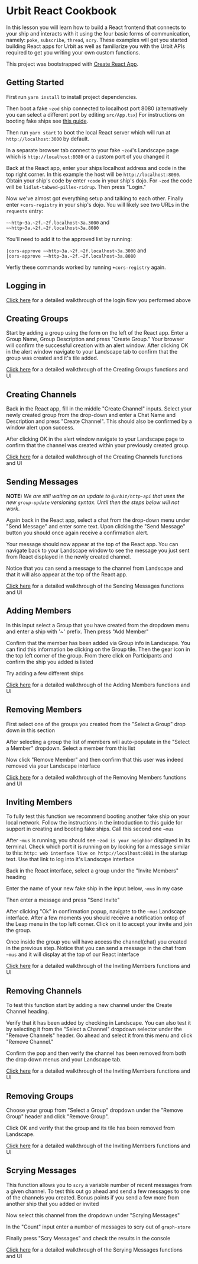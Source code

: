 # Urbit React Cookbook

In this lesson you will learn how to build a React frontend that connects to your ship and interacts with it using the four basic forms of communication, namely: `poke`, `subscribe`, `thread`, `scry`. These examples will get you started building React apps for Urbit as well as familiarize you with the Urbit APIs required to get you writing your own custom functions.

This project was bootstrapped with [Create React App](https://github.com/facebook/create-react-app).

## Getting Started

First run `yarn install` to install project dependencies.

Then boot a fake `~zod` ship connected to localhost port 8080 (alternatively you can select a different port by editing `src/App.tsx`) For instructions on booting fake ships see [this guide](https://github.com/timlucmiptev/gall-guide/blob/62f4647b614dc201796204a0214629375a1a56bb/workflow.md).

Then run `yarn start` to boot the local React server which will run at `http://localhost:3000` by default.

In a separate browser tab connect to your fake `~zod`'s Landscape page which is `http://localhost:8080` or a custom port of you changed it

Back at the React app, enter your ships localhost address and code in the top right corner. In this example the host will be `http://localhost:8080`. Obtain your ship's code by enter `+code` in your ship's dojo. For `~zod` the code will be `lidlut-tabwed-pillex-ridrup`. Then press "Login."

Now we've almost got everything setup and talking to each other. Finally enter `+cors-registry` in your ship's dojo. You will likely see two URLs in the `requests` entry:

`~~http~3a.~2f.~2f.localhost~3a.3000`
and
`~~http~3a.~2f.~2f.localhost~3a.8080`

You'll need to add it to the approved list by running:

`|cors-approve ~~http~3a.~2f.~2f.localhost~3a.3000`
and<br>
`|cors-approve ~~http~3a.~2f.~2f.localhost~3a.8080`

Verfiy these commands worked by running `+cors-registry` again.

## Logging in

[Click here](https://github.com/witfyl-ravped/urbit-react-cookbook/blob/main/logginging.md) for a detailed walkthrough of the login flow you performed above

## Creating Groups

Start by adding a group using the form on the left of the React app. Enter a Group Name, Group Description and press "Create Group." Your browser will confirm the successful creation with an alert window.
After clicking OK in the alert window navigate to your Landscape tab to confirm that the group was created and it's tile added.

[Click here](https://github.com/witfyl-ravped/urbit-react-cookbook/blob/main/creatinggroups.md) for a detailed walkthrough of the Creating Groups functions and UI

## Creating Channels

Back in the React app, fill in the middle "Create Channel" inputs. Select your newly created group from the drop-down and enter a Chat Name and Description and press "Create Channel". This should also be confirmed by a window alert upon success.

After clicking OK in the alert window navigate to your Landscape page to confirm that the channel was created within your previously created group.

[Click here](https://github.com/witfyl-ravped/urbit-react-cookbook/blob/main/creatingchannels.md) for a detailed walkthrough of the Creating Channels functions and UI

## Sending Messages

<b>NOTE:</b> <i>We are still waiting on an update to `@urbit/http-api` that uses the new `group-update` versioning syntax. Until then the steps below will not work.</i>

Again back in the React app, select a chat from the drop-down menu under "Send Message" and enter some text. Upon clicking the "Send Message" button you should once again receive a confirmation alert.

Your message should now appear at the top of the React app. You can navigate back to your Landscape window to see the message you just sent from React displayed in the newly created channel.

Notice that you can send a message to the channel from Landscape and that it will also appear at the top of the React app.

[Click here](https://github.com/witfyl-ravped/urbit-react-cookbook/blob/main/sendingmessages.md) for a detailed walkthrough of the Sending Messages functions and UI

## Adding Members

In this input select a Group that you have created from the dropdown menu and enter a ship with '~' prefix. Then press "Add Member"

Confirm that the member has been added via Group info in Landscape. You can find this information be clicking on the Group tile. Then the gear icon in the top left corner of the group. From there click on Participants and confirm the ship you added is listed

Try adding a few different ships

[Click here](https://github.com/witfyl-ravped/urbit-react-cookbook/blob/main/addingmembers.md) for a detailed walkthrough of the Adding Members functions and UI

## Removing Members

First select one of the groups you created from the "Select a Group" drop down in this section

After selecting a group the list of members will auto-populate in the "Select a Member" dropdown. Select a member from this list

Now click "Remove Member" and then confirm that this user was indeed removed via your Landscape interface

[Click here](https://github.com/witfyl-ravped/urbit-react-cookbook/blob/main/removingmembers.md) for a detailed walkthrough of the Removing Members functions and UI

## Inviting Members

To fully test this function we recommend booting another fake ship on your local network. Follow the instructions in the introduction to this guide for support in creating and booting fake ships. Call this second one `~mus`

After `~mus` is running, you should see `~zod is your neighbor` displayed in its terminal. Check which port it is running on by looking for a message similar to this: `http: web interface live on http://localhost:8081` in the startup text. Use that link to log into it's Landscape interface

Back in the React interface, select a group under the "Invite Members" heading

Enter the name of your new fake ship in the input below, `~mus` in my case

Then enter a message and press "Send Invite"

After clicking "Ok" in confirmation popup, navigate to the `~mus` Landscape interface. After a few moments you should receive a notification ontop of the Leap menu in the top left corner. Click on it to accept your invite and join the group.

Once inside the group you will have access the channel(chat) you created in the previous step. Notice that you can send a message in the chat from `~mus` and it will display at the top of our React interface

[Click here](https://github.com/witfyl-ravped/urbit-react-cookbook/blob/main/invitingmembers.md) for a detailed walkthrough of the Inviting Members functions and UI

## Removing Channels

To test this function start by adding a new channel under the Create Channel heading.

Verify that it has been added by checking in Landscape. You can also test it by selecting it from the "Select a Channel" dropdown selector under the "Remove Channels" header. Go ahead and select it from this menu and click "Remove Channel."

Confirm the pop and then verify the channel has been removed from both the drop down menus and your Landscape tab.

[Click here](https://github.com/witfyl-ravped/urbit-react-cookbook/blob/main/removingchannels.md) for a detailed walkthrough of the Inviting Members functions and UI

## Removing Groups

Choose your group from "Select a Group" dropdown under the "Remove Group" header and click "Remove Group".

Click OK and verify that the group and its tile has been removed from Landscape.

[Click here](https://github.com/witfyl-ravped/urbit-react-cookbook/blob/main/removinggroups.md) for a detailed walkthrough of the Inviting Members functions and UI

## Scrying Messages

This function allows you to `scry` a variable number of recent messages from a given channel. To test this out go ahead and send a few messages to one of the channels you created. Bonus points if you send a few more from another ship that you added or invited

Now select this channel from the dropdown under "Scrying Messages"

In the "Count" input enter a number of messages to scry out of `graph-store`

Finally press "Scry Messages" and check the results in the console

[Click here](https://github.com/witfyl-ravped/urbit-react-cookbook/blob/main/scryingmessages.md) for a detailed walkthrough of the Scrying Messages functions and UI
